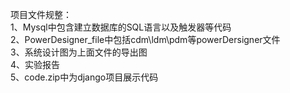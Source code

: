 项目文件规整：<br>
1、Mysql中包含建立数据库的SQL语言以及触发器等代码 <br>
2、PowerDesigner_file中包括cdm\ldm\pdm等powerDersigner文件 <br>
3、系统设计图为上面文件的导出图 <br>
4、实验报告 <br>
5、code.zip中为django项目展示代码
